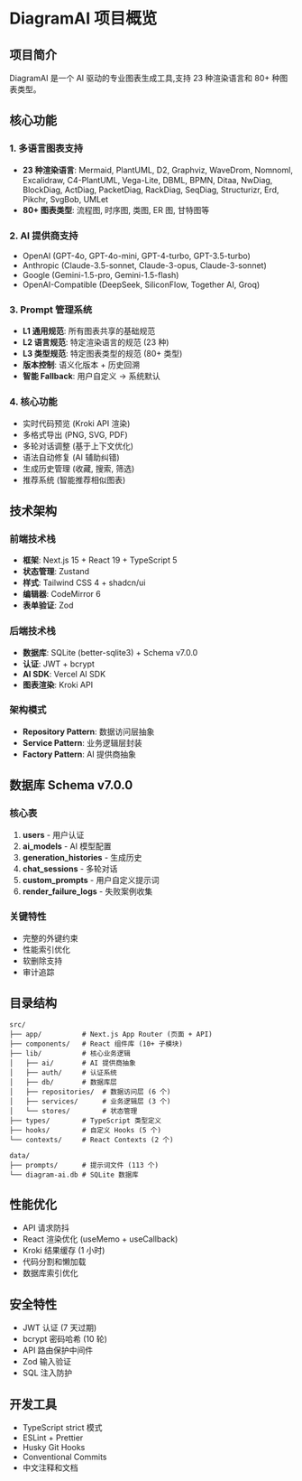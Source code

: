# DiagramAI 项目概览

## 项目简介

DiagramAI 是一个 AI 驱动的专业图表生成工具,支持 23 种渲染语言和 80+ 种图表类型。

## 核心功能

### 1. 多语言图表支持

- **23 种渲染语言**: Mermaid, PlantUML, D2, Graphviz, WaveDrom, Nomnoml, Excalidraw, C4-PlantUML, Vega-Lite, DBML, BPMN, Ditaa, NwDiag, BlockDiag, ActDiag, PacketDiag, RackDiag, SeqDiag, Structurizr, Erd, Pikchr, SvgBob, UMLet
- **80+ 图表类型**: 流程图, 时序图, 类图, ER 图, 甘特图等

### 2. AI 提供商支持

- OpenAI (GPT-4o, GPT-4o-mini, GPT-4-turbo, GPT-3.5-turbo)
- Anthropic (Claude-3.5-sonnet, Claude-3-opus, Claude-3-sonnet)
- Google (Gemini-1.5-pro, Gemini-1.5-flash)
- OpenAI-Compatible (DeepSeek, SiliconFlow, Together AI, Groq)

### 3. Prompt 管理系统

- **L1 通用规范**: 所有图表共享的基础规范
- **L2 语言规范**: 特定渲染语言的规范 (23 种)
- **L3 类型规范**: 特定图表类型的规范 (80+ 类型)
- **版本控制**: 语义化版本 + 历史回溯
- **智能 Fallback**: 用户自定义 → 系统默认

### 4. 核心功能

- 实时代码预览 (Kroki API 渲染)
- 多格式导出 (PNG, SVG, PDF)
- 多轮对话调整 (基于上下文优化)
- 语法自动修复 (AI 辅助纠错)
- 生成历史管理 (收藏, 搜索, 筛选)
- 推荐系统 (智能推荐相似图表)

## 技术架构

### 前端技术栈

- **框架**: Next.js 15 + React 19 + TypeScript 5
- **状态管理**: Zustand
- **样式**: Tailwind CSS 4 + shadcn/ui
- **编辑器**: CodeMirror 6
- **表单验证**: Zod

### 后端技术栈

- **数据库**: SQLite (better-sqlite3) + Schema v7.0.0
- **认证**: JWT + bcrypt
- **AI SDK**: Vercel AI SDK
- **图表渲染**: Kroki API

### 架构模式

- **Repository Pattern**: 数据访问层抽象
- **Service Pattern**: 业务逻辑层封装
- **Factory Pattern**: AI 提供商抽象

## 数据库 Schema v7.0.0

### 核心表

1. **users** - 用户认证
2. **ai_models** - AI 模型配置
3. **generation_histories** - 生成历史
4. **chat_sessions** - 多轮对话
5. **custom_prompts** - 用户自定义提示词
6. **render_failure_logs** - 失败案例收集

### 关键特性

- 完整的外键约束
- 性能索引优化
- 软删除支持
- 审计追踪

## 目录结构

```
src/
├── app/          # Next.js App Router (页面 + API)
├── components/   # React 组件库 (10+ 子模块)
├── lib/          # 核心业务逻辑
│   ├── ai/       # AI 提供商抽象
│   ├── auth/     # 认证系统
│   ├── db/       # 数据库层
│   ├── repositories/  # 数据访问层 (6 个)
│   ├── services/      # 业务逻辑层 (3 个)
│   └── stores/        # 状态管理
├── types/        # TypeScript 类型定义
├── hooks/        # 自定义 Hooks (5 个)
└── contexts/     # React Contexts (2 个)

data/
├── prompts/      # 提示词文件 (113 个)
└── diagram-ai.db # SQLite 数据库
```

## 性能优化

- API 请求防抖
- React 渲染优化 (useMemo + useCallback)
- Kroki 结果缓存 (1 小时)
- 代码分割和懒加载
- 数据库索引优化

## 安全特性

- JWT 认证 (7 天过期)
- bcrypt 密码哈希 (10 轮)
- API 路由保护中间件
- Zod 输入验证
- SQL 注入防护

## 开发工具

- TypeScript strict 模式
- ESLint + Prettier
- Husky Git Hooks
- Conventional Commits
- 中文注释和文档
